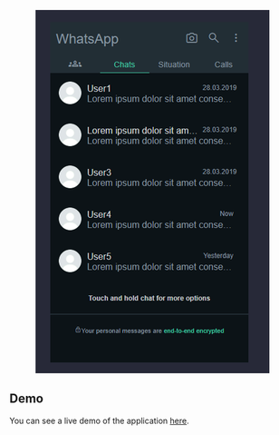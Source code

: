 <p align="center">
  <img src="./screenshot.png" alt="Screenhot"/>
</p>

## Demo

You can see a live demo of the application [here](https://abdullah-yilmazer.github.io/WhatsApp-Mobile-Clone/).
